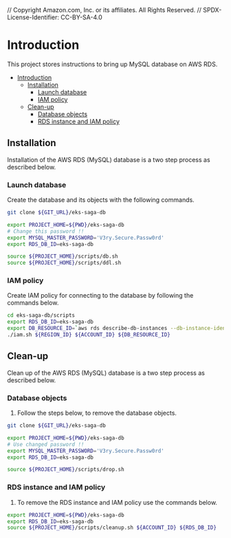 // Copyright Amazon.com, Inc. or its affiliates. All Rights Reserved. // SPDX-License-Identifier: CC-BY-SA-4.0

# Introduction

This project stores instructions to bring up MySQL database on AWS RDS.

- [Introduction](#introduction)
  - [Installation](#installation)
    - [Launch database](#launch-database)
    - [IAM policy](#iam-policy)
  - [Clean-up](#clean-up)
    - [Database objects](#database-objects)
    - [RDS instance and IAM policy](#rds-instance-and-iam-policy)

## Installation

Installation of the AWS RDS (MySQL) database is a two step process as described below.

### Launch database

Create the database and its objects with the following commands.

```bash
git clone ${GIT_URL}/eks-saga-db

export PROJECT_HOME=${PWD}/eks-saga-db
# Change this password !!
export MYSQL_MASTER_PASSWORD='V3ry.Secure.Passw0rd'
export RDS_DB_ID=eks-saga-db

source ${PROJECT_HOME}/scripts/db.sh
source ${PROJECT_HOME}/scripts/ddl.sh
```

### IAM policy

Create IAM policy for connecting to the database by following the commands below.

```bash
cd eks-saga-db/scripts
export RDS_DB_ID=eks-saga-db
export DB_RESOURCE_ID=`aws rds describe-db-instances --db-instance-identifier ${RDS_DB_ID} --query 'DBInstances[0].DbiResourceId' --output text`
./iam.sh ${REGION_ID} ${ACCOUNT_ID} ${DB_RESOURCE_ID}
```

## Clean-up

Clean up of the AWS RDS (MySQL) database is a two step process as described below.

### Database objects

1. Follow the steps below, to remove the database objects.

```bash
git clone ${GIT_URL}/eks-saga-db

export PROJECT_HOME=${PWD}/eks-saga-db
# Use changed password !!
export MYSQL_MASTER_PASSWORD='V3ry.Secure.Passw0rd'
export RDS_DB_ID=eks-saga-db

source ${PROJECT_HOME}/scripts/drop.sh
```

### RDS instance and IAM policy

1. To remove the RDS instance and IAM policy use the commands below.

```bash
export PROJECT_HOME=${PWD}/eks-saga-db
export RDS_DB_ID=eks-saga-db
source ${PROJECT_HOME}/scripts/cleanup.sh ${ACCOUNT_ID} ${RDS_DB_ID}
``` 
